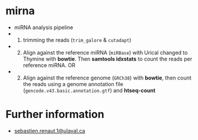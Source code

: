 # mirna
  * miRNA analysis pipeline
  * 1. trimming the reads (`trim_galore` &  `cutadapt`)
  * 2. Align against the reference miRNA (`miRBase`) with Urical changed to Thymine with **bowtie**. Then  **samtools idxstats** to count the reads per reference miRNA. OR
  * 2. Align against the reference genome (`GRCh38`) with **bowtie**, then count the reads using a genome annotation file (`gencode.v43.basic.annotation.gtf`) and **htseq-count**


# Further information
  * sebastien.renaut.1@ulaval.ca

